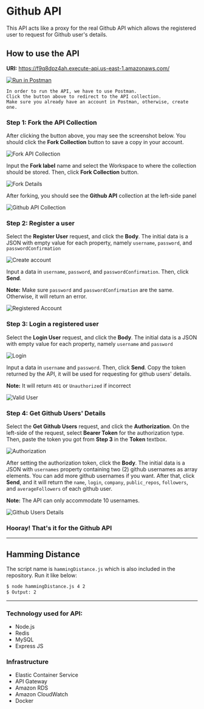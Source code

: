 # Github API
This API acts like a proxy for the real Github API which allows the registered user to request for Github user's details.

## How to use the API

**URI:** https://f9q8dpz4ah.execute-api.us-east-1.amazonaws.com/

[![Run in Postman](https://run.pstmn.io/button.svg)](https://app.getpostman.com/run-collection/10019143-4908692e-cc3f-481d-913a-9bd6919598cd?action=collection%2Ffork&source=rip_markdown&collection-url=entityId%3D10019143-4908692e-cc3f-481d-913a-9bd6919598cd%26entityType%3Dcollection%26workspaceId%3Dae7aea33-9cc2-4dcf-8305-598bb3e5436a)

```
In order to run the API, we have to use Postman. 
Click the button above to redirect to the API collection.
Make sure you already have an account in Postman, otherwise, create one.
```

### Step 1: Fork the API Collection
After clicking the button above, you may see the screenshot below. You should click the **Fork Collection** button to save a copy in your account.

![Fork API Collection](instruction-materials/fork.png)

Input the **Fork label** name and select the Workspace to where the collection should be stored. Then, click **Fork Collection** button.

![Fork Details](instruction-materials/fork2.png)

After forking, you should see the **Github API** collection at the left-side panel

![Github API Collection](instruction-materials/forked.png)

### Step 2: Register a user
Select the **Register User** request, and click the **Body**.
The initial data is a JSON with empty value for each property, namely ```username```, ```password```, and ```passwordConfirmation```

![Create account](instruction-materials/register.png)

Input a data in ```username```, ```password```, and ```passwordConfirmation```. Then, click **Send**. 

**Note:** Make sure ```password``` and ```passwordConfirmation``` are the same. Otherwise, it will return an error.

![Registered Account](instruction-materials/createdAccount.png)

### Step 3: Login a registered user
Select the **Login User** request, and click the **Body**.
The initial data is a JSON with empty value for each property, namely ```username``` and ```password```

![Login](instruction-materials/login.png)

Input a data in ```username``` and ```password```. Then, click **Send**. Copy the token returned by the API, it will be used for requesting for github users' details.

**Note:** It will return ```401``` or ```Unauthorized``` if incorrect

![Valid User](instruction-materials/validUser.png)

### Step 4: Get Github Users' Details
Select the **Get Github Users** request, and click the **Authorization**.
On the left-side of the request, select **Bearer Token** for the authorization type. Then, paste the token you got from **Step 3** in the **Token** textbox.

![Authorization](instruction-materials/auth.png)

After setting the authorization token, click the **Body**.
The initial data is a JSON with ```usernames``` property containing two (2) github usernames as array elements. You can add more github usernames if you want. After that, click **Send**, and it will return the ```name```, ```login```, ```company```, ```public_repos```, ```followers```, and ```averageFollowers``` of each github user.

**Note:** The API can only accommodate 10 usernames.

![Github Users Details](instruction-materials/githubUsers.png)

### Hooray! That's it for the Github API

<hr/>

## Hamming Distance

The script name is ```hammingDistance.js``` which is also included in the repository.
Run it like below:

```sh
$ node hammingDistance.js 4 2
$ Output: 2
```
<hr/>

### Technology used for API:
- Node.js
- Redis
- MySQL
- Express JS

### Infrastructure
- Elastic Container Service
- API Gateway
- Amazon RDS
- Amazon CloudWatch
- Docker
